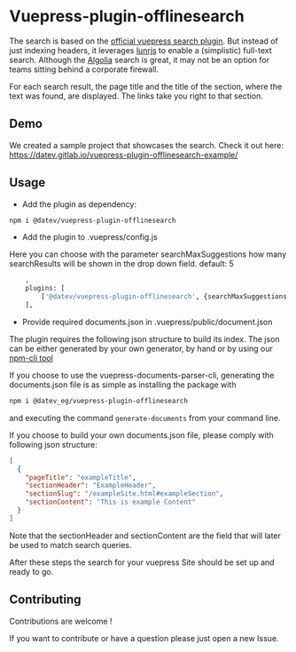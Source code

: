 # Vuepress-plugin-offlinesearch
The search is based on the [official vuepress search plugin](https://vuepress.vuejs.org/plugin/official/plugin-search.html).
But instead of just indexing headers, it leverages [lunrjs](https://lunrjs.com/) to enable a (simplistic) full-text search.
Although the [Algolia](https://vuepress.vuejs.org/theme/default-theme-config.html#algolia-docsearch) search is great, it may not be an option for teams sitting behind a corporate firewall.

For each search result, the page title and the title of the section, where the text was found, are displayed. The links take you right to that section.

## Demo
We created a sample project that showcases the search. Check it out here: https://datev.gitlab.io/vuepress-plugin-offlinesearch-example/

## Usage

* Add the plugin as dependency:  

``` sh
npm i @datev/vuepress-plugin-offlinesearch
```

* Add the plugin to .vuepress/config.js  

Here you can choose with the parameter searchMaxSuggestions how many searchResults will be shown in the drop down field. default: 5

``` sh
    ,
    plugins: [
        ['@datev/vuepress-plugin-offlinesearch', {searchMaxSuggestions: 7, documents: require('../.vuepress/public/documents.json')}]
    ],
```

* Provide required documents.json in .vuepress/public/document.json  

The plugin requires the following json structure to build its index. The json can be either generated
by your own generator, by hand or by using our [npm-cli tool](https://gitlab.com/datev/vuepress-documents-parser-cli) 

If you choose to use the vuepress-documents-parser-cli, generating the documents.json file is as simple as
installing the package with 
``` sh
npm i @datev_eg/vuepress-plugin-offlinesearch
```

and executing the command `generate-documents` from your command line.

If you choose to build your own documents.json file, please comply with following json structure:

```json
[
  {
    "pageTitle": "exampleTitle",
    "sectionHeader": "ExampleHeader",
    "sectionSlug": "/exampleSite.html#exampleSection",
    "sectionContent": "This is example Content"
  }
]
```

Note that the sectionHeader and sectionContent are the field that will later be used to match search queries.

After these steps the search for your vuepress Site should be set up and ready to go.  

## Contributing 

Contributions are welcome !

 
If you want to contribute or have a question please just open a new Issue.





